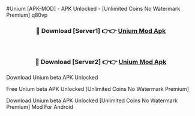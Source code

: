 #Unium [APK-MOD] - APK Unlocked - [Unlimited Coins No Watermark Premium] q80vp



<div align="center">

<h3>🔴 Download [Server1] 👉👉 <a href="https://momento.my/?title=Unium">Unium Mod Apk</a></h3><br>

<h3>🔴 Download [Server2] 👉👉 <a href="https://momento.my/?title=Unium">Unium Mod Apk</a></h3>
</div>



Download Unium beta APK Unlocked

Free Unium beta APK Unlocked [Unlimited Coins No Watermark Premium]

Download Unium beta APK Unlocked [Unlimited Coins No Watermark Premium] Mod For Android
